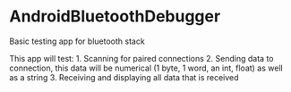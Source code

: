 # AndroidBluetoothDebugger

Basic testing app for bluetooth stack

This app will test:
    1. Scanning for paired connections
    2. Sending data to connection, this data will be numerical (1 byte, 1 word, an int, float) as well as a string
    3. Receiving and displaying all data that is received